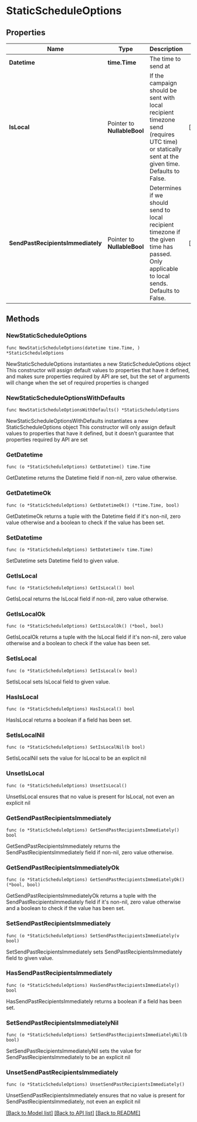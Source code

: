 # StaticScheduleOptions

## Properties

Name | Type | Description | Notes
------------ | ------------- | ------------- | -------------
**Datetime** | **time.Time** | The time to send at | 
**IsLocal** | Pointer to **NullableBool** | If the campaign should be sent with local recipient timezone send (requires UTC time) or statically sent at the given time. Defaults to False. | [optional] 
**SendPastRecipientsImmediately** | Pointer to **NullableBool** | Determines if we should send to local recipient timezone if the given time has passed. Only applicable to local sends. Defaults to False. | [optional] 

## Methods

### NewStaticScheduleOptions

`func NewStaticScheduleOptions(datetime time.Time, ) *StaticScheduleOptions`

NewStaticScheduleOptions instantiates a new StaticScheduleOptions object
This constructor will assign default values to properties that have it defined,
and makes sure properties required by API are set, but the set of arguments
will change when the set of required properties is changed

### NewStaticScheduleOptionsWithDefaults

`func NewStaticScheduleOptionsWithDefaults() *StaticScheduleOptions`

NewStaticScheduleOptionsWithDefaults instantiates a new StaticScheduleOptions object
This constructor will only assign default values to properties that have it defined,
but it doesn't guarantee that properties required by API are set

### GetDatetime

`func (o *StaticScheduleOptions) GetDatetime() time.Time`

GetDatetime returns the Datetime field if non-nil, zero value otherwise.

### GetDatetimeOk

`func (o *StaticScheduleOptions) GetDatetimeOk() (*time.Time, bool)`

GetDatetimeOk returns a tuple with the Datetime field if it's non-nil, zero value otherwise
and a boolean to check if the value has been set.

### SetDatetime

`func (o *StaticScheduleOptions) SetDatetime(v time.Time)`

SetDatetime sets Datetime field to given value.


### GetIsLocal

`func (o *StaticScheduleOptions) GetIsLocal() bool`

GetIsLocal returns the IsLocal field if non-nil, zero value otherwise.

### GetIsLocalOk

`func (o *StaticScheduleOptions) GetIsLocalOk() (*bool, bool)`

GetIsLocalOk returns a tuple with the IsLocal field if it's non-nil, zero value otherwise
and a boolean to check if the value has been set.

### SetIsLocal

`func (o *StaticScheduleOptions) SetIsLocal(v bool)`

SetIsLocal sets IsLocal field to given value.

### HasIsLocal

`func (o *StaticScheduleOptions) HasIsLocal() bool`

HasIsLocal returns a boolean if a field has been set.

### SetIsLocalNil

`func (o *StaticScheduleOptions) SetIsLocalNil(b bool)`

 SetIsLocalNil sets the value for IsLocal to be an explicit nil

### UnsetIsLocal
`func (o *StaticScheduleOptions) UnsetIsLocal()`

UnsetIsLocal ensures that no value is present for IsLocal, not even an explicit nil
### GetSendPastRecipientsImmediately

`func (o *StaticScheduleOptions) GetSendPastRecipientsImmediately() bool`

GetSendPastRecipientsImmediately returns the SendPastRecipientsImmediately field if non-nil, zero value otherwise.

### GetSendPastRecipientsImmediatelyOk

`func (o *StaticScheduleOptions) GetSendPastRecipientsImmediatelyOk() (*bool, bool)`

GetSendPastRecipientsImmediatelyOk returns a tuple with the SendPastRecipientsImmediately field if it's non-nil, zero value otherwise
and a boolean to check if the value has been set.

### SetSendPastRecipientsImmediately

`func (o *StaticScheduleOptions) SetSendPastRecipientsImmediately(v bool)`

SetSendPastRecipientsImmediately sets SendPastRecipientsImmediately field to given value.

### HasSendPastRecipientsImmediately

`func (o *StaticScheduleOptions) HasSendPastRecipientsImmediately() bool`

HasSendPastRecipientsImmediately returns a boolean if a field has been set.

### SetSendPastRecipientsImmediatelyNil

`func (o *StaticScheduleOptions) SetSendPastRecipientsImmediatelyNil(b bool)`

 SetSendPastRecipientsImmediatelyNil sets the value for SendPastRecipientsImmediately to be an explicit nil

### UnsetSendPastRecipientsImmediately
`func (o *StaticScheduleOptions) UnsetSendPastRecipientsImmediately()`

UnsetSendPastRecipientsImmediately ensures that no value is present for SendPastRecipientsImmediately, not even an explicit nil

[[Back to Model list]](../README.md#documentation-for-models) [[Back to API list]](../README.md#documentation-for-api-endpoints) [[Back to README]](../README.md)


